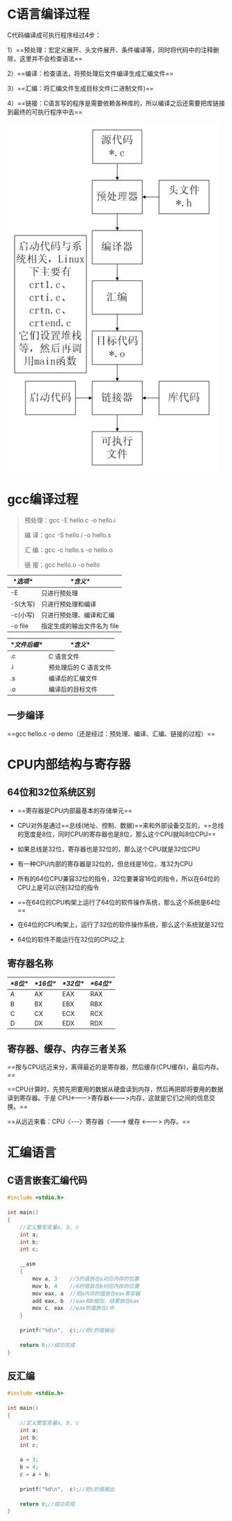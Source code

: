 # C语言编译过程

C代码编译成可执行程序经过4步：

1）==预处理：宏定义展开、头文件展开、条件编译等，同时将代码中的注释删除，这里并不会检查语法==

2）==编译：检查语法，将预处理后文件编译生成汇编文件==

3）==汇编：将汇编文件生成目标文件(二进制文件)==

4）==链接：C语言写的程序是需要依赖各种库的，所以编译之后还需要把库链接到最终的可执行程序中去==

![c编译过程](https://raw.githubusercontent.com/YangLuchao/c_study/main/%E5%9B%BE/C%E7%BC%96%E8%AF%91%E8%BF%87%E7%A8%8B.png)

# gcc编译过程

>预处理：gcc -E hello.c -o hello.i
>
>编  译：gcc -S hello.i -o hello.s
>
>汇  编：gcc -c hello.s -o hello.o
>
>链  接：gcc   hello.o -o hello

| ***\*选项\**** | ***\*含义\****              |
| -------------- | --------------------------- |
| -E             | 只进行预处理                |
| -S(大写)       | 只进行预处理和编译          |
| -c(小写)       | 只进行预处理、编译和汇编    |
| -o file        | 指定生成的输出文件名为 file |

| ***\*文件后缀\**** | ***\*含义\****        |
| ------------------ | --------------------- |
| .c                 | C 语言文件            |
| .i                 | 预处理后的 C 语言文件 |
| .s                 | 编译后的汇编文件      |
| .o                 | 编译后的目标文件      |

## 一步编译

==gcc hello.c -o demo（还是经过：预处理、编译、汇编、链接的过程）==

# CPU内部结构与寄存器

## 64位和32位系统区别

-   ==寄存器是CPU内部最基本的存储单元==

-   CPU对外是通过==总线(地址、控制、数据)==来和外部设备交互的，==总线的宽度是8位，同时CPU的寄存器也是8位，那么这个CPU就叫8位CPU==

-   如果总线是32位，寄存器也是32位的，那么这个CPU就是32位CPU

-   有一种CPU内部的寄存器是32位的，但总线是16位，准32为CPU

-   所有的64位CPU兼容32位的指令，32位要兼容16位的指令，所以在64位的CPU上是可以识别32位的指令

-   ==在64位的CPU构架上运行了64位的软件操作系统，那么这个系统是64位==

-   在64位的CPU构架上，运行了32位的软件操作系统，那么这个系统就是32位

-   64位的软件不能运行在32位的CPU之上

## 寄存器名称

| ***\*8位\**** | ***\*16位\**** | ***\*32位\**** | ***\*64位\**** |
| ------------- | -------------- | -------------- | -------------- |
| A             | AX             | EAX            | RAX            |
| B             | BX             | EBX            | RBX            |
| C             | CX             | ECX            | RCX            |
| D             | DX             | EDX            | RDX            |

## 寄存器、缓存、内存三者关系

==按与CPU远近来分，离得最近的是寄存器，然后缓存(CPU缓存)，最后内存。==

==CPU计算时，先预先把要用的数据从硬盘读到内存，然后再把即将要用的数据读到寄存器。于是 CPU<--->寄存器<--->内存，这就是它们之间的信息交换。==

==从远近来看：CPU〈---〉寄存器〈---> 缓存 <---> 内存。==

# 汇编语言

## C语言嵌套汇编代码

```c
#include <stdio.h>

int main()
{
	//定义整型变量a, b, c
	int a;
	int b;
	int c;

	__asm
	{
		mov a, 3	//3的值放在a对应内存的位置
		mov b, 4	//4的值放在b对应内存的位置
		mov eax, a	//把a内存的值放在eax寄存器
		add eax, b	//eax和b相加，结果放在eax
		mov c, eax	//eax的值放在c中
	}
	
	printf("%d\n",  c);//把c的值输出

	return 0;//成功完成
}
```

## 反汇编

```c
#include <stdio.h>

int main()
{
	//定义整型变量a, b, c
	int a;
	int b;
	int c;

	a = 3;
	b = 4;
	c = a + b;
	
	printf("%d\n",  c);//把c的值输出

	return 0;//成功完成
}
```

